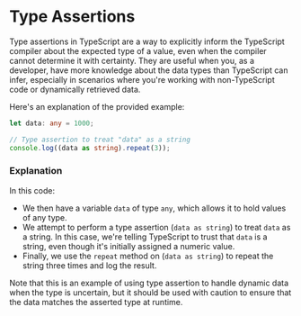 # Type Assertions
Type assertions in TypeScript are a way to explicitly inform the TypeScript compiler about the expected type of a value, even when the compiler cannot determine it with certainty. They are useful when you, as a developer, have more knowledge about the data types than TypeScript can infer, especially in scenarios where you're working with non-TypeScript code or dynamically retrieved data.

Here's an explanation of the provided example:
```typescript
let data: any = 1000;

// Type assertion to treat "data" as a string
console.log((data as string).repeat(3));
```
### Explanation

In this code:

- We then have a variable `data` of type `any`, which allows it to hold values of any type. 
- We attempt to perform a type assertion (`data as string`) to treat `data` as a string. In this case, we're telling TypeScript to trust that `data` is a string, even though it's initially assigned a numeric value.
- Finally, we use the `repeat` method on (`data as string`) to repeat the string three times and log the result. 

Note that this is an example of using type assertion to handle dynamic data when the type is uncertain, but it should be used with caution to ensure that the data matches the asserted type at runtime.
